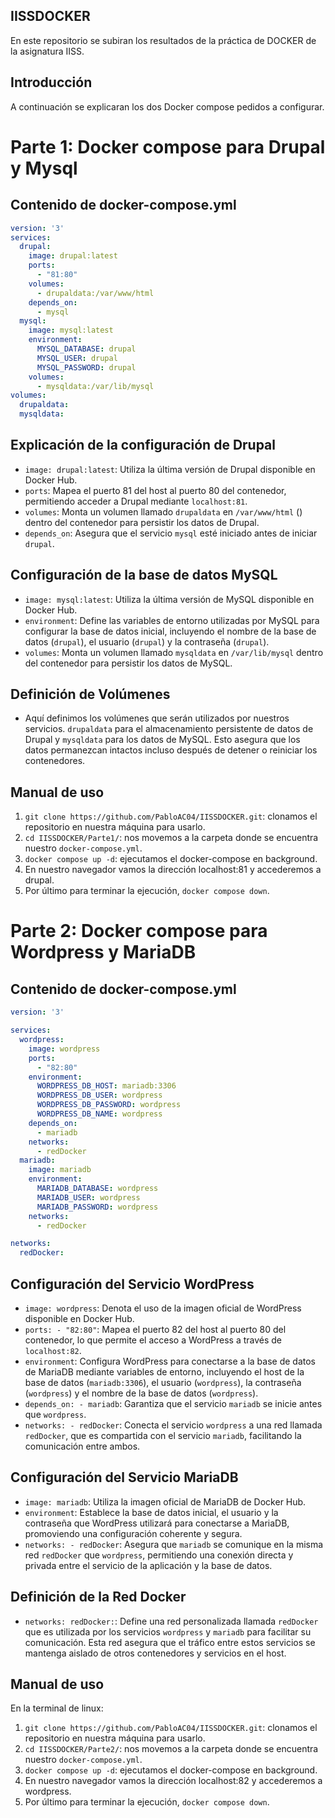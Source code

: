 ## IISSDOCKER
En este repositorio se subiran los resultados de la práctica de DOCKER de la asignatura IISS.

## Introducción

A continuación se explicaran los dos Docker compose pedidos a configurar.

# Parte 1: Docker compose para Drupal y Mysql

## Contenido de docker-compose.yml

```yaml
version: '3'
services:
  drupal:
    image: drupal:latest
    ports:
      - "81:80"
    volumes:
      - drupaldata:/var/www/html
    depends_on:
      - mysql
  mysql:
    image: mysql:latest
    environment:
      MYSQL_DATABASE: drupal
      MYSQL_USER: drupal
      MYSQL_PASSWORD: drupal
    volumes:
      - mysqldata:/var/lib/mysql
volumes:
  drupaldata:
  mysqldata:
```

## Explicación de la configuración de Drupal

- `image: drupal:latest`: Utiliza la última versión de Drupal disponible en Docker Hub.
- `ports`: Mapea el puerto 81 del host al puerto 80 del contenedor, permitiendo acceder a Drupal mediante `localhost:81`.
- `volumes`: Monta un volumen llamado `drupaldata` en `/var/www/html` () dentro del contenedor para persistir los datos de Drupal.
- `depends_on`: Asegura que el servicio `mysql` esté iniciado antes de iniciar `drupal`.

## Configuración de la base de datos MySQL

- `image: mysql:latest`: Utiliza la última versión de MySQL disponible en Docker Hub.
- `environment`: Define las variables de entorno utilizadas por MySQL para configurar la base de datos inicial, incluyendo el nombre de la base de datos (`drupal`), el usuario (`drupal`) y la contraseña (`drupal`).
- `volumes`: Monta un volumen llamado `mysqldata` en `/var/lib/mysql` dentro del contenedor para persistir los datos de MySQL.

## Definición de Volúmenes

- Aquí definimos los volúmenes que serán utilizados por nuestros servicios. `drupaldata` para el almacenamiento persistente de datos de Drupal y `mysqldata` para los datos de MySQL. Esto asegura que los datos permanezcan intactos incluso después de detener o reiniciar los contenedores.

## Manual de uso

1. `git clone https://github.com/PabloAC04/IISSDOCKER.git`: clonamos el repositorio en nuestra máquina para usarlo.
2. `cd IISSDOCKER/Parte1/`: nos movemos a la carpeta donde se encuentra nuestro `docker-compose.yml`.
3. `docker compose up -d`: ejecutamos el docker-compose en background.
4. En nuestro navegador vamos la dirección localhost:81 y accederemos a drupal.
5. Por último para terminar la ejecución, `docker compose down`.


# Parte 2: Docker compose para Wordpress y MariaDB

## Contenido de docker-compose.yml

```yaml
version: '3'

services:
  wordpress:
    image: wordpress
    ports:
      - "82:80"
    environment:
      WORDPRESS_DB_HOST: mariadb:3306
      WORDPRESS_DB_USER: wordpress
      WORDPRESS_DB_PASSWORD: wordpress
      WORDPRESS_DB_NAME: wordpress
    depends_on:
      - mariadb
    networks: 
      - redDocker
  mariadb:
    image: mariadb
    environment:
      MARIADB_DATABASE: wordpress
      MARIADB_USER: wordpress
      MARIADB_PASSWORD: wordpress
    networks:
      - redDocker

networks:
  redDocker:
```

## Configuración del Servicio WordPress

- `image: wordpress`: Denota el uso de la imagen oficial de WordPress disponible en Docker Hub.
- `ports: - "82:80"`: Mapea el puerto 82 del host al puerto 80 del contenedor, lo que permite el acceso a WordPress a través de `localhost:82`.
- `environment`: Configura WordPress para conectarse a la base de datos de MariaDB mediante variables de entorno, incluyendo el host de la base de datos (`mariadb:3306`), el usuario (`wordpress`), la contraseña (`wordpress`) y el nombre de la base de datos (`wordpress`).
- `depends_on: - mariadb`: Garantiza que el servicio `mariadb` se inicie antes que `wordpress`.
- `networks: - redDocker`: Conecta el servicio `wordpress` a una red llamada `redDocker`, que es compartida con el servicio `mariadb`, facilitando la comunicación entre ambos.

## Configuración del Servicio MariaDB

- `image: mariadb`: Utiliza la imagen oficial de MariaDB de Docker Hub.
- `environment`: Establece la base de datos inicial, el usuario y la contraseña que WordPress utilizará para conectarse a MariaDB, promoviendo una configuración coherente y segura.
- `networks: - redDocker`: Asegura que `mariadb` se comunique en la misma red `redDocker` que `wordpress`, permitiendo una conexión directa y privada entre el servicio de la aplicación y la base de datos.

## Definición de la Red Docker

- `networks: redDocker:`: Define una red personalizada llamada `redDocker` que es utilizada por los servicios `wordpress` y `mariadb` para facilitar su comunicación. Esta red asegura que el tráfico entre estos servicios se mantenga aislado de otros contenedores y servicios en el host.

## Manual de uso

En la terminal de linux:

1. `git clone https://github.com/PabloAC04/IISSDOCKER.git`: clonamos el repositorio en nuestra máquina para usarlo.
2. `cd IISSDOCKER/Parte2/`: nos movemos a la carpeta donde se encuentra nuestro `docker-compose.yml`.
3. `docker compose up -d`: ejecutamos el docker-compose en background.
4. En nuestro navegador vamos la dirección localhost:82 y accederemos a wordpress.
5. Por último para terminar la ejecución, `docker compose down`.
